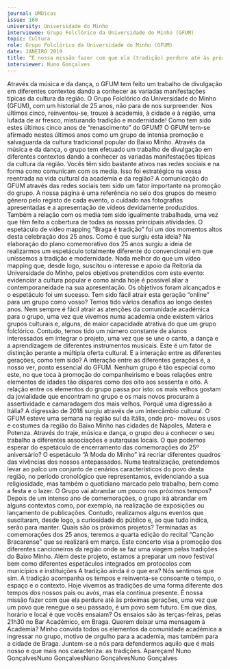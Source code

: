 ```yaml
---
journal: UMDicas 
issue: 160
university: Universidade do Minho
interviewee: Grupo Folclórico da Universidade do Minho (GFUM)
topic: Cultura
role: Grupo Folclórico da Universidade do Minho (GFUM)
date: JANEIRO 2019
title: “É nossa missão fazer com que ela (tradição) perdure até às próximas gerações...”
interviewer: Nuno Gonçalves
---
```


Através da música e da dança, o GFUM tem feito um trabalho de divulgação em diferentes
contextos dando a conhecer as variadas manifestações típicas da cultura da região.
O Grupo Folclórico da Universidade do
Minho (GFUM), com um historial de 25
anos, não para de nos surpreender. Nos
últimos cinco, reinventou-se, trouxe à
academia, à cidade e à região, uma lufada
de ar fresco, misturando tradição e
modernidade!
Como tem sido estes últimos cinco anos
de “renascimento” do GFUM?
O GFUM tem-se afirmado nestes últimos
anos como um grupo de intensa promoção
e salvaguarda da cultura tradicional
popular do Baixo Minho. Através
da música e da dança, o grupo tem efetuado
um trabalho de divulgação em diferentes
contextos dando a conhecer as
variadas manifestações típicas da cultura
da região.
Vocês têm sido bastante ativos nas redes
sociais e na forma como comunicam com
os media. Isso foi estratégico na vossa
reentrada na vida cultural da academia
e da região?
A comunicação do GFUM através das redes
sociais tem sido um fator importante
na promoção do grupo. A nossa página
é uma referência no seio dos grupos
do mesmo género pelo registo de cada
evento, o cuidado nas fotografias apresentadas
e a apresentação de vídeos devidamente
produzidos. Também a relação
com os media tem sido igualmente trabalhada,
uma vez que têm feito a cobertura
de todas as nossas principais
atividades.
O espetáculo de vídeo mapping “Braga
é tradição” foi um dos momentos altos
desta celebração dos 25 anos. Como é que
surgiu esta ideia?
Na elaboração do plano comemorativo dos
25 anos surgiu a ideia de realizarmos um
espetáculo totalmente diferente do convencional
em que uníssemos a tradição
e modernidade. Nada melhor do que um
vídeo mapping que, desde logo, suscitou
o interesse e apoio da Reitoria da Universidade
do Minho, pelos objetivos pretendidos
com este evento: evidenciar a
cultura popular e como ainda hoje é possível
aliar a contemporaneidade na sua
apresentação. Os objetivos foram alcançados
e o espetáculo foi um sucesso.
Tem sido fácil atrair esta geração “online”
para um grupo como vosso?
Temos tido vários desafios ao longo
destes anos. Nem sempre é fácil atrair
as atenções da comunidade académica
para o grupo, uma vez que vivemos numa
academia onde existem vários grupos
culturais e, alguns, de maior capacidade
atrativa do que um grupo folclórico. Contudo,
temos tido um número constante de
alunos interessados em integrar o projeto,
uma vez que se une o canto, a dança e a
aprendizagem de diferentes instrumentos
musicais. Este é um fator de distinção
perante a múltipla oferta cultural.
E a interação entre as diferentes gerações,
como tem sido?
A interação entre as diferentes gerações
é, a nosso ver, ponto essencial do GFUM.
Nenhum grupo é tão especial como este,
no que toca à promoção do companheirismo
e boas relações entre elementos
de idades tão díspares como dos oito
aos sessenta e oito. A relação entre os elementos
do grupo passa por isto: os mais
velhos gostam da jovialidade que encontram
no grupo e os mais novos procuram
a assertividade e camaradagem dos mais
velhos.
Porquê uma digressão a Itália?
A digressão de 2018 surgiu através de um
intercâmbio cultural. O GFUM esteve uma
semana na região sul da Itália, onde pro-
moveu os usos e costumes da região do
Baixo Minho nas cidades de Nápoles, Matera
e Potenza. Através do traje, música
e dança, o grupo deu a conhecer o seu
trabalho a diferentes associações e autarquias
locais.
O que podemos esperar do espetáculo de
encerramento das comemorações do 25º
aniversário?
O espetáculo “À Moda do Minho” irá recriar
diferentes quadros das vivências dos
nossos antepassados. Numa teatralização,
pretendemos levar ao palco um conjunto
de cenários característicos do povo desta
região, no período cronológico que representamos,
evidenciando a sua religiosidade,
mas também o quotidiano marcado
pelo trabalho, bem como a festa e o lazer.
O Grupo vai abrandar um pouco nos
próximos tempos?
Depois de um intenso ano de comemorações,
o grupo irá abrandar em alguns
contextos como, por exemplo, na realização
de exposições ou lançamento de
publicações. Contudo, realizamos alguns
eventos que suscitaram, desde logo, a curiosidade
do público e, ao que tudo indica,
serão para manter.
Quais são os próximos projetos?
Terminadas as comemorações dos 25
anos, teremos a quarta edição do recital
“Canção Bracarense” que se realizará em
março. Este concerto visa a promoção dos
diferentes cancioneiros da região onde se
faz uma viagem pelas tradições do Baixo
Minho. Além deste projeto, estamos a
preparar um novo festival bem como diferentes
espetáculos integrados em protocolos
com municípios e instituições
A tradição ainda é o que era?
Nós sentimos que sim. A tradição acompanha
os tempos e reinventa-se consoante
o tempo, o espaço e o contexto.
Hoje vivemos as tradições de uma forma
diferente dos tempos dos nossos pais ou
avós, mas ela continua presente. É nossa
missão fazer com que ela perdure até às
próximas gerações, uma vez que um povo
que renegue o seu passado, é um povo
sem futuro.
Em que dias, horário e local é que vocês
ensaiam?
Os ensaios são às terças-feiras, pelas
21h30 no Bar Académico, em Braga.
Querem deixar uma mensagem à Academia?
Minho convida todos os elementos da
comunidade académica a ingressar no
grupo, motivo de orgulho para a academia,
mas também para a cidade de
Braga. Juntem-se a nós para defendermos
aquilo que é mais nosso e que mais
nos caracteriza: as tradições. Apareçam!
Nuno GonçalvesNuno GonçalvesNuno GonçalvesNuno Gonçalves